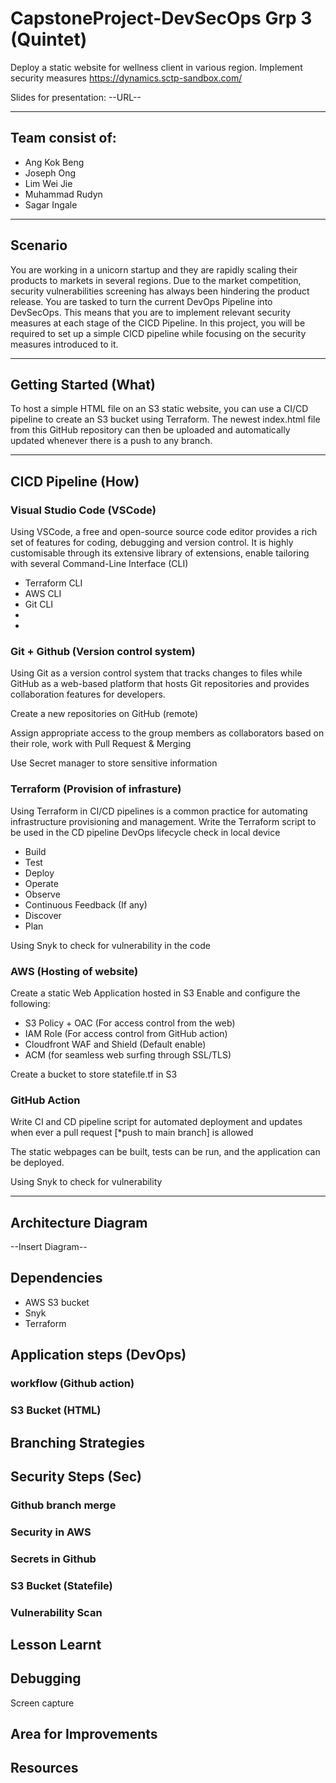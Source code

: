 # CapstoneProject-DevSecOps Grp 3 (Quintet) 
Deploy a static website for wellness client in various region.
Implement security measures 
https://dynamics.sctp-sandbox.com/

Slides for presentation:
--URL--
____________________________________________________________
## Team consist of:
- Ang Kok Beng
- Joseph Ong
- Lim Wei Jie
- Muhammad Rudyn
- Sagar Ingale
____________________________________________________________
## Scenario
You are working in a unicorn startup and they are rapidly scaling their products to markets in several regions. Due to the market competition, security vulnerabilities screening has always been hindering the product release. You are tasked to turn the current DevOps Pipeline into DevSecOps. This means that you are to implement relevant security measures at each stage of the CICD Pipeline. In this project, you will be required to set up a simple CICD pipeline while focusing on the security measures introduced to it.

____________________________________________________________
## Getting Started (What)
To host a simple HTML file on an S3 static website, you can use a CI/CD pipeline to create an S3 bucket using Terraform. 
The newest index.html file from this GitHub repository can then be uploaded and automatically updated whenever there is a push to any branch.

____________________________________________________________
## CICD Pipeline (How)

### Visual Studio Code (VSCode) 
Using VSCode, a free and open-source source code editor provides a rich set of features for coding, debugging and version control. It is highly customisable through its extensive library of extensions, enable tailoring with several Command-Line Interface (CLI)   

- Terraform CLI
- AWS CLI
- Git CLI
- 
- 

### Git + Github (Version control system)
Using Git as a version control system that tracks changes to files while GitHub as a web-based platform that hosts Git repositories and provides collaboration features for developers.

Create a new repositories on GitHub (remote) 

Assign appropriate access to the group members as collaborators based on their role, work with Pull Request & Merging

Use Secret manager to store sensitive information


### Terraform (Provision of infrasture)
Using Terraform in CI/CD pipelines is a common practice for automating infrastructure provisioning and management. Write the Terraform script to be used in the CD pipeline
DevOps lifecycle check in local device
- Build
- Test 
- Deploy
- Operate
- Observe
- Continuous Feedback (If any)
- Discover
- Plan

Using Snyk to check for vulnerability in the code


### AWS (Hosting of website)
Create a static Web Application hosted in S3 
Enable and configure the following:
- S3 Policy + OAC (For access control from the web)
- IAM Role (For access control from GitHub action)
- Cloudfront WAF and Shield (Default enable)
- ACM (for seamless web surfing through SSL/TLS)

Create a bucket to store statefile.tf in S3


### GitHub Action
Write CI and CD pipeline script for automated deployment and updates when ever a pull request [*push to main branch] is allowed

The static webpages can be built, tests can be run, and the application can be deployed.

Using Snyk to check for vulnerability

____________________________________________________________
## Architecture Diagram

--Insert Diagram--


## Dependencies
- AWS S3 bucket
- Snyk
- Terraform


## Application steps (DevOps)

### workflow (Github action)

### S3 Bucket (HTML)


## Branching Strategies


## Security Steps (Sec)

### Github branch merge


### Security in AWS


### Secrets in Github


### S3 Bucket (Statefile)


### Vulnerability Scan




## Lesson Learnt 

## Debugging
Screen capture

## Area for Improvements

## Resources 















